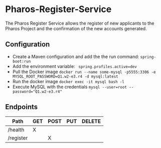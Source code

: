 # Pharos-Register-Service

The Pharos Register Service allows the register of new applicants to the Pharos Project and the confirmation of the new accounts generated.

 ## Configuration

* Create a Maven configuration and add the the run command:
```spring-boot:run ```
* Add the environment variable: ``` spring.profiles.active=dev```
* Pull the Docker image ```docker run --name some-mysql -p5555:3306 -e MYSQL_ROOT_PASSWORD=Q1.w2-e3.r4 -d mysql:latest```
* Run the docker image ```docker exec -it mysql bash -l```
* Execute MySQL with the credentials ```mysql --user=root --password="Q1.w2-e3.r4"```

## Endpoints

Path | GET | POST | PUT | DELETE 
--- |-----| --- | --- | --- 
/health | X  |  |  |  
/register |     | X |  | 